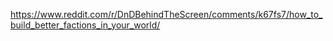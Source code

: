 https://www.reddit.com/r/DnDBehindTheScreen/comments/k67fs7/how_to_build_better_factions_in_your_world/